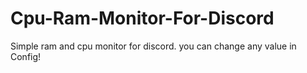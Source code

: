 # Cpu-Ram-Monitor-For-Discord
Simple ram and cpu monitor for discord. you can change any value in Config!

